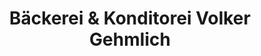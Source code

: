 ---
title: "Bäckerei & Konditorei Volker Gehmlich"
url: /brand-erbisdorf/baeckerei-und-konditorei-volker-gehmlich/
shop: Bäckerei
---